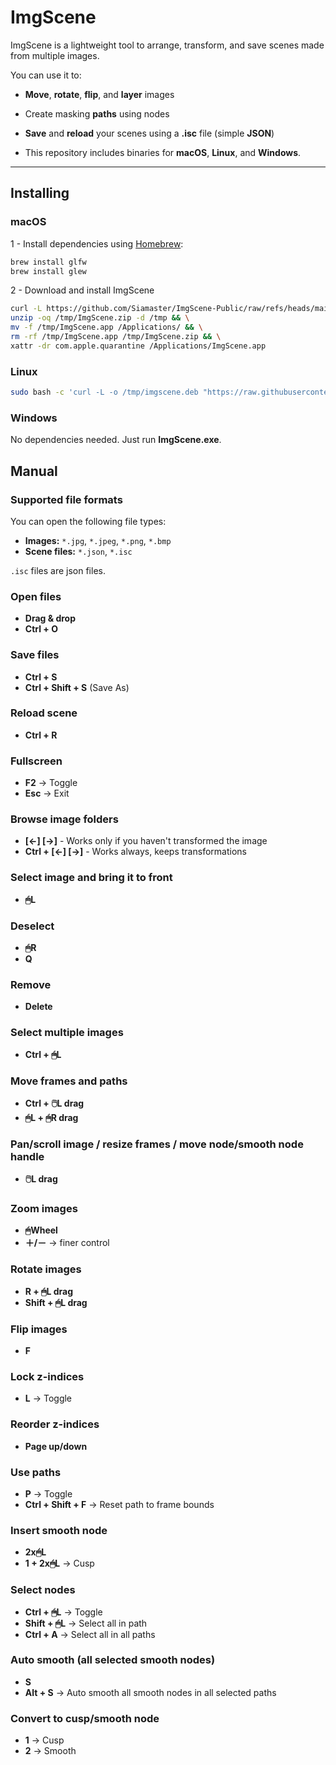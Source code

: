 # ImgScene

ImgScene is a lightweight tool to arrange, transform, and save scenes made from multiple images.

You can use it to:

- **Move**, **rotate**, **flip**, and **layer** images

- Create masking **paths** using nodes

- **Save** and **reload** your scenes using a **.isc** file (simple **JSON**)

- This repository includes binaries for **macOS**, **Linux**, and **Windows**.

---

## Installing


### macOS

1 - Install dependencies using [Homebrew](https://brew.sh):
```bash
brew install glfw
brew install glew
```

2 - Download and install ImgScene
```bash
curl -L https://github.com/Siamaster/ImgScene-Public/raw/refs/heads/main/mac/ImgScene.zip -o /tmp/ImgScene.zip && \
unzip -oq /tmp/ImgScene.zip -d /tmp && \
mv -f /tmp/ImgScene.app /Applications/ && \
rm -rf /tmp/ImgScene.app /tmp/ImgScene.zip && \
xattr -dr com.apple.quarantine /Applications/ImgScene.app
```

### Linux

```bash
sudo bash -c 'curl -L -o /tmp/imgscene.deb "https://raw.githubusercontent.com/Siamaster/ImgScene-Public/master/linux/ImgScene.deb" && apt install -y /tmp/imgscene.deb || apt --fix-broken install -y && rm /tmp/imgscene.deb'
```

### Windows

No dependencies needed. Just run **ImgScene.exe**.

## Manual

### Supported file formats
You can open the following file types:

- **Images:** `*.jpg`, `*.jpeg`, `*.png`, `*.bmp`
- **Scene files:** `*.json`, `*.isc`

`.isc` files are json files.

### Open files

- **Drag & drop**
- **Ctrl + O**

### Save files
- **Ctrl + S**
- **Ctrl + Shift + S**  (Save As)

### Reload scene
- **Ctrl + R**

### Fullscreen
- **F2** → Toggle
- **Esc** → Exit

### Browse image folders

- **[←] [→]** - Works only if you haven't transformed the image
- **Ctrl + [←] [→]** - Works always, keeps transformations

### Select image and bring it to front

- **🖱L**

### Deselect

- **🖱R**
- **Q**

### Remove

- **Delete**

### Select multiple images

- **Ctrl + 🖱L**

### Move frames and paths

- **Ctrl + 🖱️L drag**
- **🖱L + 🖱R drag**

### Pan/scroll image / resize frames / move node/smooth node handle

- **🖱️L drag**

### Zoom images

- **🖱Wheel**
- **＋/－** → finer control

### Rotate images

- **R + 🖱L drag**
- **Shift + 🖱L drag**

### Flip images

- **F**

### Lock z-indices

- **L** → Toggle

### Reorder z-indices

- **Page up/down**

### Use paths

- **P** → Toggle
- **Ctrl + Shift + F** → Reset path to frame bounds

### Insert smooth node

- **2x🖱L**
- **1 + 2x🖱L** → Cusp

### Select nodes

- **Ctrl + 🖱L** → Toggle
- **Shift + 🖱L** → Select all in path
- **Ctrl + A** → Select all in all paths

### Auto smooth (all selected smooth nodes)

- **S**
- **Alt + S** → Auto smooth all smooth nodes in all selected paths

### Convert to cusp/smooth node

- **1** → Cusp
- **2** → Smooth